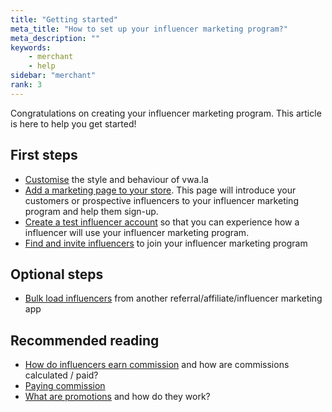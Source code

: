 ```yaml
---
title: "Getting started"
meta_title: "How to set up your influencer marketing program?"
meta_description: ""
keywords:
    - merchant
    - help
sidebar: "merchant"
rank: 3
---
```

Congratulations on creating your influencer marketing program. This article is here to help you get started!

First steps
-----------

*   [Customise](/merchant/customisation) the style and behaviour of vwa.la
*   [Add a marketing page to your store](/merchant/adding-a-page-to-your-store). This page will introduce your customers or prospective influencers to your influencer marketing program and help them sign-up.
*   [Create a test influencer account](/merchant/how-to-create-a-test-account-or-bulk-upload-data) so that you can experience how a influencer will use your influencer marketing program.
*   [Find and invite influencers](/merchant/inviting-influencers) to join your influencer marketing program

Optional steps
--------------

*   [Bulk load influencers](/merchant/how-to-create-a-test-account-or-bulk-upload-data) from another referral/affiliate/influencer marketing app

Recommended reading
--------------------

*   [How do influencers earn commission](/merchant/influencer-commission) and how are commissions calculated / paid?
*   [Paying commission](/merchant/paying-commission)
*   [What are promotions](/merchant/promotions) and how do they work?